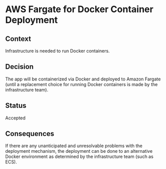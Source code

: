 # AWS Fargate for Docker Container Deployment

## Context

Infrastructure is needed to run Docker containers.

## Decision

The app will be containerized via Docker and deployed to Amazon Fargate (until a replacement choice for running
Docker containers is made by the infrastructure team).

## Status

Accepted

## Consequences

If there are any unanticipated and unresolvable
problems with the deployment mechanism, the deployment can be done to an alternative Docker environment as 
determined by the infrastructure team (such as ECS).